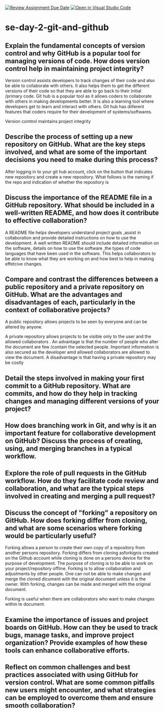 [![Review Assignment Due Date](https://classroom.github.com/assets/deadline-readme-button-22041afd0340ce965d47ae6ef1cefeee28c7c493a6346c4f15d667ab976d596c.svg)](https://classroom.github.com/a/8wgCKhpZ)
[![Open in Visual Studio Code](https://classroom.github.com/assets/open-in-vscode-2e0aaae1b6195c2367325f4f02e2d04e9abb55f0b24a779b69b11b9e10269abc.svg)](https://classroom.github.com/online_ide?assignment_repo_id=18660106&assignment_repo_type=AssignmentRepo)
# se-day-2-git-and-github
## Explain the fundamental concepts of version control and why GitHub is a popular tool for managing versions of code. How does version control help in maintaining project integrity?

Version control assists developers to track changes of their code and also be able to collaborate with others. It also helps them to get the different versions of their code so that they are able to go back to their initial /primary code. Git hub is a popular tool as it allows coders to collaborate with others in making developments better. It is also a learning tool where developers get to learn and interact with others. Git hub has diiferent features that coders require for their development of systems/softwares.

Version comtrol maintains project integrity 

## Describe the process of setting up a new repository on GitHub. What are the key steps involved, and what are some of the important decisions you need to make during this process?

After logging in to your git hub account, click on the button that indicates new repository and create a new repository. What follows is the naming if the repo and indication of whether the repository is   

## Discuss the importance of the README file in a GitHub repository. What should be included in a well-written README, and how does it contribute to effective collaboration?

A README file helps developers understand project goals ,assist in collaboration and provide detailed instructions on how to use the development.
A well written README should include detailed information on the software, details on how to use the software ,the types of code languages that have been used in the software. This helps collaborators to be able to know what they are working on and how best to help in making effetcive changes.

## Compare and contrast the differences between a public repository and a private repository on GitHub. What are the advantages and disadvantages of each, particularly in the context of collaborative projects?

A public repository allows projects to be seen by everyone and can be altered by anyone. 

A private repository allows projects to be visible only to the user and the allowed collaborators . An advantage is that the number of people who alter the document are few /contain the selected people. Important information is also secured as the developer amd allowed collaborators are allowed to view the document. 
A disadvantage is that having a private repository may be costly 


## Detail the steps involved in making your first commit to a GitHub repository. What are commits, and how do they help in tracking changes and managing different versions of your project?

## How does branching work in Git, and why is it an important feature for collaborative development on GitHub? Discuss the process of creating, using, and merging branches in a typical workflow.

## Explore the role of pull requests in the GitHub workflow. How do they facilitate code review and collaboration, and what are the typical steps involved in creating and merging a pull request?

## Discuss the concept of "forking" a repository on GitHub. How does forking differ from cloning, and what are some scenarios where forking would be particularly useful?

Forking allows a person to create their own copy of a repository from another persons repository.
Forking differs from cloning asforkignis created on the Github account while cloning is done on a persons device for the purpose of development.
The purpose of cloning is to be able to work on your project/repository offline. Forking is to allow collaboration and adjustments by other people. One can not be able to make changes and merge the cloned dicument with the original document unless it is the owner. With forking, changes can be made and merged with the original document.

Forking is useful when there are collaborators who want to make changes within te document.

## Examine the importance of issues and project boards on GitHub. How can they be used to track bugs, manage tasks, and improve project organization? Provide examples of how these tools can enhance collaborative efforts.

## Reflect on common challenges and best practices associated with using GitHub for version control. What are some common pitfalls new users might encounter, and what strategies can be employed to overcome them and ensure smooth collaboration?
